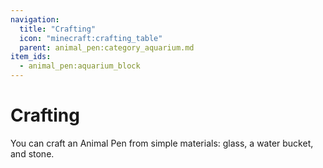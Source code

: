 ```yaml
---
navigation:
  title: "Crafting"
  icon: "minecraft:crafting_table"
  parent: animal_pen:category_aquarium.md
item_ids:
  - animal_pen:aquarium_block
---
```


# Crafting

You can craft an Animal Pen from simple materials: glass, a water bucket, and stone.



<Recipe id="animal_pen:aquarium_block" />

